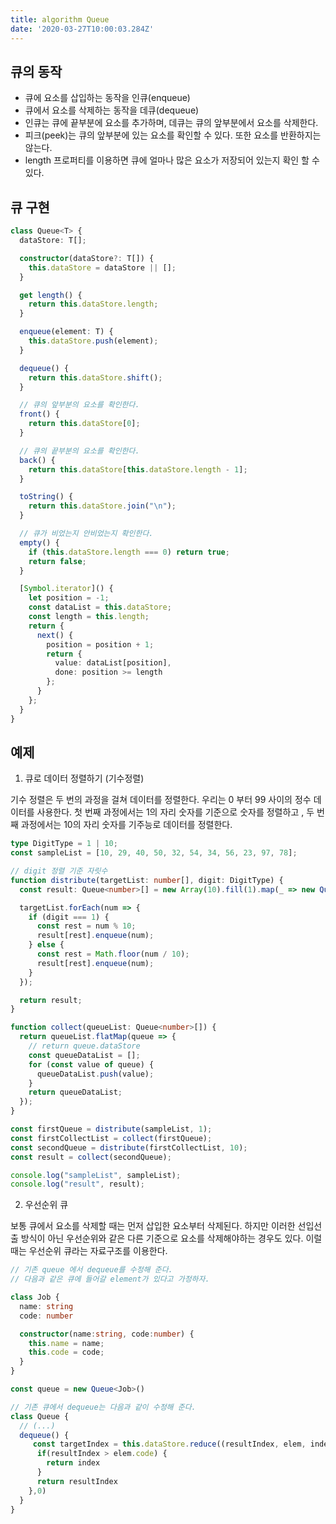 ```yaml
---
title: algorithm Queue
date: '2020-03-27T10:00:03.284Z'
---
```


## 큐의 동작

- 큐에 요소를 삽입하는 동작을 인큐(enqueue)
- 큐에서 요소를 삭제하는 동작을 데큐(dequeue)
- 인큐는 큐에 끝부분에 요소를 추가하며, 데큐는 큐의 앞부분에서 요소를 삭제한다.
- 피크(peek)는 큐의 앞부분에 있는 요소를 확인할 수 있다. 또한 요소를 반환하지는 않는다.
- length 프로퍼티를 이용하면 큐에 얼마나 많은 요소가 저장되어 있는지 확인 할 수 있다.

## 큐 구현

```typescript
class Queue<T> {
  dataStore: T[];

  constructor(dataStore?: T[]) {
    this.dataStore = dataStore || [];
  }

  get length() {
    return this.dataStore.length;
  }

  enqueue(element: T) {
    this.dataStore.push(element);
  }

  dequeue() {
    return this.dataStore.shift();
  }

  // 큐의 앞부분의 요소를 확인한다.
  front() {
    return this.dataStore[0];
  }

  // 큐의 끝부분의 요소를 확인한다.
  back() {
    return this.dataStore[this.dataStore.length - 1];
  }

  toString() {
    return this.dataStore.join("\n");
  }

  // 큐가 비었는지 안비었는지 확인한다.
  empty() {
    if (this.dataStore.length === 0) return true;
    return false;
  }

  [Symbol.iterator]() {
    let position = -1;
    const dataList = this.dataStore;
    const length = this.length;
    return {
      next() {
        position = position + 1;
        return {
          value: dataList[position],
          done: position >= length
        };
      }
    };
  }
}

```

## 예제

1. 큐로 데이터 정렬하기 (기수정렬)

기수 정렬은 두 번의 과정을 걸쳐 데이터를 정렬한다. 우리는 0 부터 99 사이의 정수 데이터를 사용한다.
첫 번째 과정에서는 1의 자리 숫자를 기준으로 숫자를 정렬하고 , 두 번째 과정에서는 10의 자리 숫자를 기주능로 데이터를 정렬한다.

```typescript
type DigitType = 1 | 10;
const sampleList = [10, 29, 40, 50, 32, 54, 34, 56, 23, 97, 78];

// digit 정렬 기준 자릿수
function distribute(targetList: number[], digit: DigitType) {
  const result: Queue<number>[] = new Array(10).fill(1).map(_ => new Queue());

  targetList.forEach(num => {
    if (digit === 1) {
      const rest = num % 10;
      result[rest].enqueue(num);
    } else {
      const rest = Math.floor(num / 10);
      result[rest].enqueue(num);
    }
  });

  return result;
}

function collect(queueList: Queue<number>[]) {
  return queueList.flatMap(queue => {
    // return queue.dataStore
    const queueDataList = [];
    for (const value of queue) {
      queueDataList.push(value);
    }
    return queueDataList;
  });
}

const firstQueue = distribute(sampleList, 1);
const firstCollectList = collect(firstQueue);
const secondQueue = distribute(firstCollectList, 10);
const result = collect(secondQueue);

console.log("sampleList", sampleList);
console.log("result", result);
```

2. 우선순위 큐

보통 큐에서 요소를 삭제할 때는 먼저 삽입한 요소부터 삭제된다. 하지만 이러한 선입선출 방식이 아닌 우선순위와 같은 다른 기준으로 요소를 삭제해야하는 경우도 있다. 이럴때는 우선순위 큐라는 자료구조를 이용한다.

```typescript
// 기존 queue 에서 dequeue를 수정해 준다.
// 다음과 같은 큐에 들어갈 element가 있다고 가정하자.

class Job {
  name: string
  code: number

  constructor(name:string, code:number) {
    this.name = name;
    this.code = code;
  }
}

const queue = new Queue<Job>()

// 기존 큐에서 dequeue는 다음과 같이 수정해 준다.
class Queue {
  // (...)
  dequeue() {
     const targetIndex = this.dataStore.reduce((resultIndex, elem, index) => {
      if(resultIndex > elem.code) {
        return index
      }
      return resultIndex
    },0)
  }
}

```
